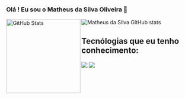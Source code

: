 ### Olá ! Eu sou o Matheus da Silva Oliveira 👋


![Matheus da Silva GitHub stats](https://github-readme-stats.vercel.app/api?username=MatheusSilvaOliveira08&show_icons=true&theme=tokyonight)
<img 
      align="left" 
      alt="GitHub Stats" 
      height="200" 
      src="https://github-readme-stats.vercel.app/api/top-langs/?username=larissakich&theme=tokyonight&layout=compact&custom_title=Tecnologias&langs_count=2" 
  />
 

## Tecnólogias que eu tenho conhecimento:

<div style = "display: inline_block">
 <img align = "center" src = "https://img.shields.io/badge/Python-3776AB?style=for-the-badge&logo=python&logoColor=whit"> 
  <img align = "center" src = "https://img.shields.io/badge/Java-ED8B00?style=for-the-badge&logo=openjdk&logoColor=white"> 

</div>
